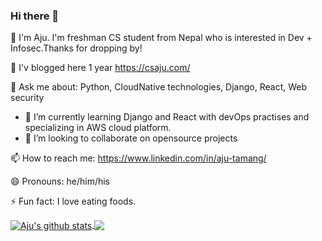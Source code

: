 ### Hi there 👋

🔭 I'm Aju. I'm freshman CS student from Nepal who is interested in Dev + Infosec.Thanks for dropping by!

🌱 I'v blogged here 1 year https://csaju.com/

💬 Ask me about: Python, CloudNative technologies, Django, React, Web security

- 🌱 I’m currently learning Django and React with devOps practises and specializing in AWS cloud platform.
- 👯 I’m looking to collaborate on opensource projects

📫 How to reach me: https://www.linkedin.com/in/aju-tamang/

😄 Pronouns: he/him/his

⚡ Fun fact: I love eating foods.


<a href="https://csaju.com">
  <img align="center" src="https://github-readme-stats.vercel.app/api?username=aju100&show_icons=true&theme=radical" alt="Aju's github stats" />
</a>
<a href="https://csaju.com">
  <img align="center" src="https://github-readme-stats.vercel.app/api/top-langs/?username=aju100&layout=compact&theme=radical" />
</a>
